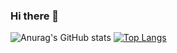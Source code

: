 ### Hi there 👋

<!--
**JaeGeon-SMU/JaeGeon-SMU** is a ✨ _special_ ✨ repository because its `README.md` (this file) appears on your GitHub profile.

Here are some ideas to get you started:

- 🔭 I’m currently working on ...
- 🌱 I’m currently learning ...
- 👯 I’m looking to collaborate on ...
- 🤔 I’m looking for help with ...
- 💬 Ask me about ...
- 📫 How to reach me: ...
- 😄 Pronouns: ...
- ⚡ Fun fact: ...
-->
![Anurag's GitHub stats](https://github-readme-stats.vercel.app/api?username=JaeGeon-SMU&show_icons=true&theme=dark)
[![Top Langs](https://github-readme-stats.vercel.app/api/top-langs/?username=anuraghazra&hide=)](https://github.com/anuraghazra/github-readme-stats)
